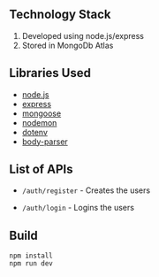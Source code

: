 
## Technology Stack

1. Developed using node.js/express
1. Stored in MongoDb Atlas


## Libraries Used

-   [node.js](https://nodejs.org/en/)
-   [express](https://www.npmjs.com/package/express)
-   [mongoose](https://www.npmjs.com/package/mongoose)
-   [nodemon](https://www.npmjs.com/package/nodemon)
-   [dotenv](https://www.npmjs.com/package/dotenv)
-   [body-parser](https://www.npmjs.com/package/body-parser)


## List of APIs

-   `/auth/register` - Creates the users

-   `/auth/login` - Logins the users


## Build

```
npm install
npm run dev

```

















